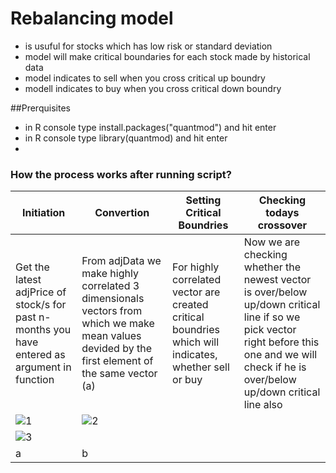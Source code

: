 # Rebalancing model
- is usuful for stocks which has low risk or standard deviation
- model will make critical boundaries for each stock made by historical data 
- model indicates to sell when you cross critical up boundry
- modell indicates to buy when you cross critical down boundry

##Prerquisites
- in R console type  install.packages("quantmod") and hit enter
- in R console type library(quantmod) and hit enter
- 
### How the process works after running script?
|Initiation|Convertion|Setting Critical Boundries|Checking todays crossover|
|-------------|-------------|-------------|-------------|
|Get the latest adjPrice of stock/s for past n-months you have entered as argument in function|From adjData we make highly correlated 3 dimensionals vectors from which we make mean values devided by the first element of the same vector (a)|For highly correlated vector are created critical boundries which will indicates, whether sell or buy |Now we are checking whether the newest vector is over/below up/down critical line if so we pick vector right before this one and we will check if he is over/below up/down critical line also|
|![1](https://user-images.githubusercontent.com/78803735/141456206-7501a8a1-7201-46f3-8311-63192b488e4f.jpg)|![2](https://user-images.githubusercontent.com/78803735/141457030-5ca2a221-9c9e-4431-8fd5-6b8c004e8e73.jpg)
|![3](https://user-images.githubusercontent.com/78803735/141457870-5982b5f5-edea-44b4-941a-ce8de1c964d1.jpg)
|a|b|

